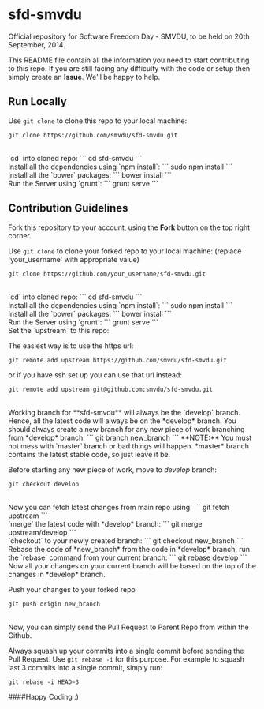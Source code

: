 sfd-smvdu
=========

Official repository for Software Freedom Day - SMVDU, to be held on 20th September, 2014.

This README file contain all the information you need to start contributing to this repo. If you are still facing any difficulty with the code or setup then simply create an **Issue**. We'll be happy to help.

## Run Locally

Use `git clone` to clone this repo to your local machine:
```
git clone https://github.com/smvdu/sfd-smvdu.git
```
<br>
`cd` into cloned repo:
```
cd sfd-smvdu
```
<br>
Install all the dependencies using `npm install`:
```
sudo npm install
```
<br>
Install all the `bower` packages:
```
bower install
```
<br>
Run the Server using `grunt`:
```
grunt serve
```

## Contribution Guidelines

Fork this repository to your account, using the **Fork** button on the top right corner.

Use `git clone` to clone your forked repo to your local machine:
(replace 'your_username' with appropriate value)
```
git clone https://github.com/your_username/sfd-smvdu.git
```
<br>
`cd` into cloned repo:
```
cd sfd-smvdu
```
<br>
Install all the dependencies using `npm install`:
```
sudo npm install
```
<br>
Install all the `bower` packages:
```
bower install
```
<br>
Run the Server using `grunt`:
```
grunt serve
```
<br>
Set the `upstream` to this repo:

The easiest way is to use the https url:
```
git remote add upstream https://github.com/smvdu/sfd-smvdu.git
```

or if you have ssh set up you can use that url instead:
```
git remote add upstream git@github.com:smvdu/sfd-smvdu.git
```

<br>
Working branch for **sfd-smvdu** will always be the `develop` branch. Hence, all the latest code will always be on the *develop* branch.
You should always create a new branch for any new piece of work branching from *develop* branch:
```
git branch new_branch
```
**NOTE:** You must not mess with `master` branch or bad things will happen.
*master* branch contains the latest stable code, so just leave it be.

Before starting any new piece of work, move to *develop* branch:
```
git checkout develop
```
<br>
Now you can fetch latest changes from main repo using:
```
git fetch upstream
```
<br>
`merge` the latest code with *develop* branch:
```
git merge upstream/develop
```
<br>
`checkout` to your newly created branch:
```
git checkout new_branch
```
<br>
Rebase the code of *new_branch* from the code in *develop* branch, run the `rebase` command from your current branch:
```
git rebase develop
```
Now all your changes on your current branch will be based on the top of the changes in *develop* branch.

Push your changes to your forked repo
```
git push origin new_branch
```
<br>
Now, you can simply send the Pull Request to Parent Repo from within the Github.

Always squash up your commits into a single commit before sending the Pull Request. Use `git rebase -i` for this purpose. For example to squash last 3 commits into a single commit, simply run:
```
git rebase -i HEAD~3
```

####Happy Coding :)